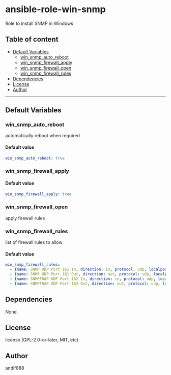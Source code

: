 # ansible-role-win-snmp

Role to install SNMP in Windows

## Table of content

- [Default Variables](#default-variables)
  - [win_snmp_auto_reboot](#win_snmp_auto_reboot)
  - [win_snmp_firewall_apply](#win_snmp_firewall_apply)
  - [win_snmp_firewall_open](#win_snmp_firewall_open)
  - [win_snmp_firewall_rules](#win_snmp_firewall_rules)
- [Dependencies](#dependencies)
- [License](#license)
- [Author](#author)

---

## Default Variables

### win_snmp_auto_reboot

automatically reboot when required

#### Default value

```YAML
win_snmp_auto_reboot: true
```

### win_snmp_firewall_apply

#### Default value

```YAML
win_snmp_firewall_apply: true
```

### win_snmp_firewall_open

apply firewall rules

### win_snmp_firewall_rules

list of firewall rules to allow

#### Default value

```YAML
win_snmp_firewall_rules:
  - {name: SNMP UDP Port 161 In, direction: in, protocol: udp, localport: 161}
  - {name: SNMP UDP Port 161 Out, direction: out, protocol: udp, localport: 161}
  - {name: SNMPTRAP UDP Port 162 In, direction: in, protocol: udp, localport: 162}
  - {name: SNMPTRAP UDP Port 162 Out, direction: out, protocol: udp, localport: 162}
```



## Dependencies

None.

## License

license (GPL-2.0-or-later, MIT, etc)

## Author

andif888
